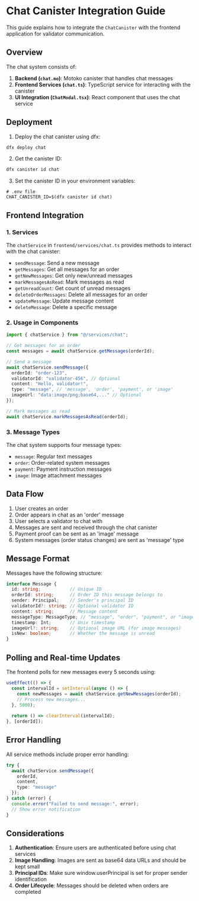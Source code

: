 # Chat Canister Integration Guide

This guide explains how to integrate the `ChatCanister` with the frontend application for validator communication.

## Overview

The chat system consists of:

1. **Backend (`chat.mo`)**: Motoko canister that handles chat messages
2. **Frontend Services (`chat.ts`)**: TypeScript service for interacting with the canister
3. **UI Integration (`ChatModal.tsx`)**: React component that uses the chat service

## Deployment

1. Deploy the chat canister using dfx:

```bash
dfx deploy chat
```

2. Get the canister ID:

```bash
dfx canister id chat
```

3. Set the canister ID in your environment variables:

```
# .env file
CHAT_CANISTER_ID=$(dfx canister id chat)
```

## Frontend Integration

### 1. Services

The `chatService` in `frontend/services/chat.ts` provides methods to interact with the chat canister:

- `sendMessage`: Send a new message
- `getMessages`: Get all messages for an order
- `getNewMessages`: Get only new/unread messages
- `markMessagesAsRead`: Mark messages as read
- `getUnreadCount`: Get count of unread messages
- `deleteOrderMessages`: Delete all messages for an order
- `updateMessage`: Update message content
- `deleteMessage`: Delete a specific message

### 2. Usage in Components

```typescript
import { chatService } from "@/services/chat";

// Get messages for an order
const messages = await chatService.getMessages(orderId);

// Send a message
await chatService.sendMessage({
  orderId: "order-123",
  validatorId: "validator-456", // Optional
  content: "Hello, validator!",
  type: "message", // 'message', 'order', 'payment', or 'image'
  imageUrl: "data:image/png;base64,..." // Optional
});

// Mark messages as read
await chatService.markMessagesAsRead(orderId);
```

### 3. Message Types

The chat system supports four message types:

- `message`: Regular text messages
- `order`: Order-related system messages
- `payment`: Payment instruction messages
- `image`: Image attachment messages

## Data Flow

1. User creates an order
2. Order appears in chat as an 'order' message
3. User selects a validator to chat with
4. Messages are sent and received through the chat canister
5. Payment proof can be sent as an 'image' message
6. System messages (order status changes) are sent as 'message' type

## Message Format

Messages have the following structure:

```typescript
interface Message {
  id: string;           // Unique ID
  orderId: string;      // Order ID this message belongs to
  sender: Principal;    // Sender's principal ID
  validatorId?: string; // Optional validator ID
  content: string;      // Message content
  messageType: MessageType; // "message", "order", "payment", or "image"
  timestamp: Int;       // Unix timestamp
  imageUrl?: string;    // Optional image URL (for image messages)
  isNew: boolean;       // Whether the message is unread
}
```

## Polling and Real-time Updates

The frontend polls for new messages every 5 seconds using:

```typescript
useEffect(() => {
  const intervalId = setInterval(async () => {
    const newMessages = await chatService.getNewMessages(orderId);
    // Process new messages...
  }, 5000);
  
  return () => clearInterval(intervalId);
}, [orderId]);
```

## Error Handling

All service methods include proper error handling:

```typescript
try {
  await chatService.sendMessage({
    orderId,
    content,
    type: "message"
  });
} catch (error) {
  console.error("Failed to send message:", error);
  // Show error notification
}
```

## Considerations

1. **Authentication**: Ensure users are authenticated before using chat services
2. **Image Handling**: Images are sent as base64 data URLs and should be kept small
3. **Principal IDs**: Make sure window.userPrincipal is set for proper sender identification
4. **Order Lifecycle**: Messages should be deleted when orders are completed 